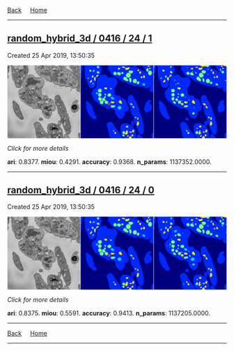
[Back](..)&nbsp;&nbsp;&nbsp;&nbsp;&nbsp;[Home](https://leapmanlab.github.io/snapshots)

---

<div class="summary"><a href="1"><h2>random_hybrid_3d / 0416 / 24 / 1</h2></a><p>Created 25 Apr 2019, 13:50:35
</p><a href="1"><img src="1/media/summary.png" align="center"></a><p>
<i>Click for more details</i>
</p></div>

**ari**: 0.8377. **miou**: 0.4291. **accuracy**: 0.9368. **n_params**: 1137352.0000. 

---

<div class="summary"><a href="0"><h2>random_hybrid_3d / 0416 / 24 / 0</h2></a><p>Created 25 Apr 2019, 13:50:35
</p><a href="0"><img src="0/media/summary.png" align="center"></a><p>
<i>Click for more details</i>
</p></div>

**ari**: 0.8375. **miou**: 0.5591. **accuracy**: 0.9413. **n_params**: 1137205.0000. 

---

[Back](..)&nbsp;&nbsp;&nbsp;&nbsp;&nbsp;[Home](https://leapmanlab.github.io/snapshots)

---